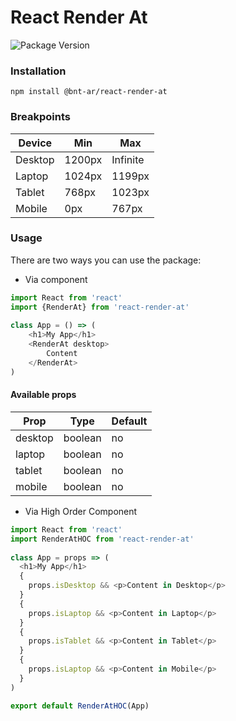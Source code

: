 
# React Render At

![Package Version](https://img.shields.io/github/package-json/v/BNT-AR/react-render-at/master?color=blue&label=version&style=flat-square)

### Installation

    npm install @bnt-ar/react-render-at
    
### Breakpoints
| Device | Min | Max
|--|--|--|
| Desktop | 1200px | Infinite
| Laptop | 1024px | 1199px
| Tablet | 768px | 1023px
| Mobile | 0px | 767px    

### Usage

There are two ways you can use the package:  
  
- Via component  
```js
import React from 'react'
import {RenderAt} from 'react-render-at'  
  
class App = () => (  
    <h1>My App</h1>  
    <RenderAt desktop>  
        Content  
    </RenderAt>  
)  
```
#### Available props
| Prop | Type | Default |
| -- | -- | -- |
| desktop | boolean | no
| laptop  | boolean | no
| tablet | boolean | no
| mobile | boolean | no

- Via High Order Component

```js
import React from 'react'
import RenderAtHOC from 'react-render-at'  
  
class App = props => (  
  <h1>My App</h1>  
  {
    props.isDesktop && <p>Content in Desktop</p>
  }
  {
    props.isLaptop && <p>Content in Laptop</p>
  }
  {
    props.isTablet && <p>Content in Tablet</p>
  }
  {
    props.isLaptop && <p>Content in Mobile</p>
  }
)

export default RenderAtHOC(App)
```
